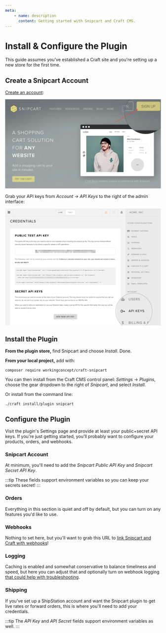 ```yaml
---
meta:
    - name: description
      content: Getting started with Snipcart and Craft CMS.
---
```


# Install & Configure the Plugin

This guide assumes you've established a Craft site and you're setting up a new store for the first time.

## Create a Snipcart Account

[Create an account](https://app.snipcart.com/register):

![Sign up!](../../resources/sign-up.png)

Grab your API keys from _Account_ → _API Keys_ to the right of the admin interface:

![Public and Private API Keys](../../resources/api-keys.png)

## Install the Plugin

**From the plugin store,** find Snipcart and choose _Install_. Done.

**From your local project,** add with:

```
composer require workingconcept/craft-snipcart
```

You can then install from the Craft CMS control panel: _Settings_ → _Plugins_, choose the gear dropdown to the right of _Snipcart_, and select _Install_.

Or install from the command line:

```
./craft install/plugin snipcart
```

## Configure the Plugin

Visit the plugin's Settings page and provide at least your public+secret API keys. If you're just getting started, you'll probably want to configure your products, orders, and webhooks.

### Snipcart Account

At minimum, you'll need to add the _Snipcart Public API Key_ and _Snipcart Secret API Key_.

:::tip
These fields support environment variables so you can keep your secrets secret!
:::

### Orders

Everything in this section is quiet and off by default, but you can turn on any features you'd like to use.

### Webhooks

Nothing to set here, but you'll want to grab this URL to [link Snipcart and Craft with webhooks](/webhooks/setup.md)!

### Logging

Caching is enabled and somewhat conservative to balance timeliness and speed, but here you can adjust that and optionally turn on webhook logging [that could help with troubleshooting](/troubleshooting/logging.md).

### Shipping

If you've set up a ShipStation account and want the Snipcart plugin to get live rates or forward orders, this is where you'll need to add your credentials.

:::tip
The _API Key_ and _API Secret_ fields support environment variables as well.
:::
